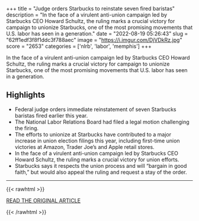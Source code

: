 +++
title = "Judge orders Starbucks to reinstate seven fired baristas"
description = "In the face of a virulent anti-union campaign led by Starbucks CEO Howard Schultz, the ruling marks a crucial victory for campaign to unionize Starbucks, one of the most promising movements that U.S. labor has seen in a generation."
date = "2022-08-19 05:26:43"
slug = "62ff1edf3f8f1ddc3f788aec"
image = "https://i.imgur.com/DjVDkRz.jpg"
score = "2653"
categories = ['nlrb', 'labor', 'memphis']
+++

In the face of a virulent anti-union campaign led by Starbucks CEO Howard Schultz, the ruling marks a crucial victory for campaign to unionize Starbucks, one of the most promising movements that U.S. labor has seen in a generation.

## Highlights

- Federal judge orders immediate reinstatement of seven Starbucks baristas fired earlier this year.
- The National Labor Relations Board had filed a legal motion challenging the firing.
- The efforts to unionize at Starbucks have contributed to a major increase in union election filings this year, including first-time union victories at Amazon, Trader Joe’s and Apple retail stores.
- In the face of a virulent anti-union campaign led by Starbucks CEO Howard Schultz, the ruling marks a crucial victory for union efforts.
- Starbucks says it respects the union process and will “bargain in good faith,” but would also appeal the ruling and request a stay of the order.

---

{{< rawhtml >}}
  <p class="article-category">
    <a target="_blank" href="https://www.washingtonpost.com/business/2022/08/18/starbucks-fired-baristas-reinstated-memphis/">READ THE ORIGINAL ARTICLE</a>
  </p>
{{< /rawhtml >}}
